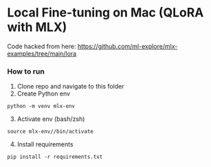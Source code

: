# Local Fine-tuning on Mac (QLoRA with MLX)

Code hacked from here: https://github.com/ml-explore/mlx-examples/tree/main/lora

### How to run

1. Clone repo and navigate to this folder
2. Create Python env
```
python -m venv mlx-env
```
3. Activate env (bash/zsh)
```
source mlx-env//bin/activate
```
4. Install requirements
```
pip install -r requirements.txt
```